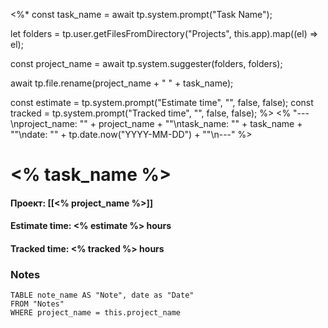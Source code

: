 <%*
const task_name = await tp.system.prompt("Task Name");

let folders = tp.user.getFilesFromDirectory("Projects", this.app).map((el) => el);

const project_name = await tp.system.suggester(folders, folders);

await tp.file.rename(project_name + " " + task_name);

const estimate = tp.system.prompt("Estimate time", "", false, false); 
const tracked = tp.system.prompt("Tracked time", "", false, false); 
%>
<% "---\nproject_name: \"" + project_name + "\"\ntask_name: \"" + task_name + "\"\ndate: \"" + tp.date.now("YYYY-MM-DD") + "\"\n---" %>
# <% task_name %>

#### Проект: [[<% project_name %>]]
#### Estimate time: <% estimate %> hours
#### Tracked time: <% tracked %> hours

### Notes

```dataview
TABLE note_name AS "Note", date as "Date"
FROM "Notes"
WHERE project_name = this.project_name
```
